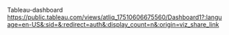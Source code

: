 Tableau-dashboard https://public.tableau.com/views/atliq_17510606675560/Dashboard1?:language=en-US&:sid=&:redirect=auth&:display_count=n&:origin=viz_share_link
